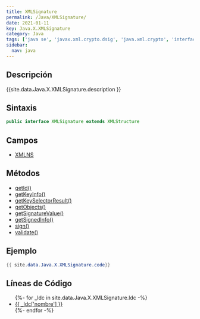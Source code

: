 ```yaml
---
title: XMLSignature
permalink: /Java/XMLSignature/
date: 2021-01-11
key: Java.X.XMLSignature
category: Java
tags: ['java se', 'javax.xml.crypto.dsig', 'java.xml.crypto', 'interface java', 'Java 1.6']
sidebar: 
  nav: java
---
```


## Descripción
{{site.data.Java.X.XMLSignature.description }}

## Sintaxis
~~~java
public interface XMLSignature extends XMLStructure
~~~

## Campos
* [XMLNS](/Java/XMLSignature/XMLNS)

## Métodos
* [getId()](/Java/XMLSignature/getId)
* [getKeyInfo()](/Java/XMLSignature/getKeyInfo)
* [getKeySelectorResult()](/Java/XMLSignature/getKeySelectorResult)
* [getObjects()](/Java/XMLSignature/getObjects)
* [getSignatureValue()](/Java/XMLSignature/getSignatureValue)
* [getSignedInfo()](/Java/XMLSignature/getSignedInfo)
* [sign()](/Java/XMLSignature/sign)
* [validate()](/Java/XMLSignature/validate)

## Ejemplo
~~~java
{{ site.data.Java.X.XMLSignature.code}}
~~~

## Líneas de Código
<ul>
{%- for _ldc in site.data.Java.X.XMLSignature.ldc -%}
   <li>
       <a href="{{_ldc['url'] }}">{{ _ldc['nombre'] }}</a>
   </li>
{%- endfor -%}
</ul>
